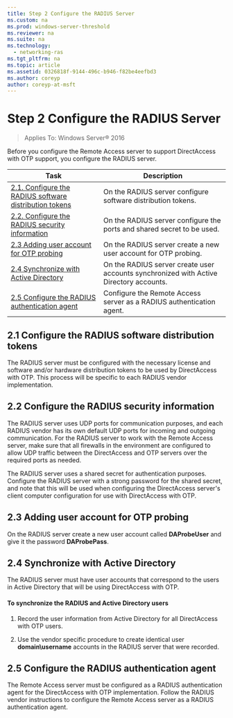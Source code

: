```yaml
---
title: Step 2 Configure the RADIUS Server
ms.custom: na
ms.prod: windows-server-threshold
ms.reviewer: na
ms.suite: na
ms.technology: 
  - networking-ras
ms.tgt_pltfrm: na
ms.topic: article
ms.assetid: 0326818f-9144-496c-b946-f82be4eefbd3
ms.author: coreyp
author: coreyp-at-msft
---
```

# Step 2 Configure the RADIUS Server

>Applies To: Windows Server&reg; 2016

Before you configure the Remote Access server to support DirectAccess with OTP support, you configure the RADIUS server.  
  
|Task|Description|  
|--------|---------------|  
|[2.1. Configure the RADIUS software distribution tokens](#BKMK_1.1)|On the RADIUS server configure software distribution tokens.|  
|[2.2. Configure the RADIUS security information](#BKMK_1.2)|On the RADIUS server configure the ports and shared secret to be used.|  
|[2.3 Adding user account for OTP probing](#BKMK_Probe)|On the RADIUS server create a new user account for OTP probing.|  
|[2.4 Synchronize with Active Directory](#BKMK_Active)|On the RADIUS server create user accounts synchronized with Active Directory accounts.|  
|[2.5 Configure the RADIUS authentication agent](#BKMK_AuthAgent)|Configure the Remote Access server as a RADIUS authentication agent.|  
  
## <a name="BKMK_1.1"></a>2.1 Configure the RADIUS software distribution tokens  
The RADIUS server must be configured with the necessary license and software and/or hardware distribution tokens to be used by DirectAccess with OTP. This process will be specific to each RADIUS vendor implementation.  
  
## <a name="BKMK_1.2"></a>2.2 Configure the RADIUS security information  
The RADIUS server uses UDP ports for communication purposes, and each RADIUS vendor has its own default UDP ports for incoming and outgoing communication. For the RADIUS server to work with the Remote Access server, make sure that all firewalls in the environment are configured to allow UDP traffic between the DirectAccess and OTP servers over the required ports as needed.  
  
The RADIUS server uses a shared secret for authentication purposes. Configure the RADIUS server with a strong password for the shared secret, and note that this will be used when configuring the DirectAccess server's client computer configuration for use with DirectAccess with OTP.  
  
## <a name="BKMK_Probe"></a>2.3 Adding user account for OTP probing  
On the RADIUS server create a new user account called **DAProbeUser** and give it the password **DAProbePass**.  
  
## <a name="BKMK_Active"></a>2.4 Synchronize with Active Directory  
The RADIUS server must have user accounts that correspond to the users in Active Directory that will be using DirectAccess with OTP.  
  
#### To synchronize the RADIUS and Active Directory users  
  
1.  Record the user information from Active Directory for all DirectAccess with OTP users.  
  
2.  Use the vendor specific procedure to create identical user **domain\username** accounts in the RADIUS server that were recorded.  
  
## <a name="BKMK_AuthAgent"></a>2.5 Configure the RADIUS authentication agent  
The Remote Access server must be configured as a RADIUS authentication agent for the DirectAccess with OTP implementation. Follow the RADIUS vendor instructions to configure the Remote Access server as a RADIUS authentication agent.  
  


